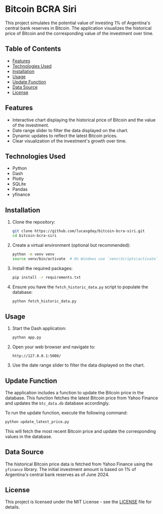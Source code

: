 # Bitcoin BCRA Siri

This project simulates the potential value of investing 1% of Argentina's central bank reserves in Bitcoin. The application visualizes the historical price of Bitcoin and the corresponding value of the investment over time.

## Table of Contents

- [Features](#features)
- [Technologies Used](#technologies-used)
- [Installation](#installation)
- [Usage](#usage)
- [Update Function](#update-function)
- [Data Source](#data-source)
- [License](#license)

## Features

- Interactive chart displaying the historical price of Bitcoin and the value of the investment.
- Date range slider to filter the data displayed on the chart.
- Dynamic updates to reflect the latest Bitcoin prices.
- Clear visualization of the investment's growth over time.

## Technologies Used

- Python
- Dash
- Plotly
- SQLite
- Pandas
- yfinance

## Installation

1. Clone the repository:
   ```bash
   git clone https://github.com/lucasgday/bitcoin-bcra-siri.git
   cd bitcoin-bcra-siri
   ```

2. Create a virtual environment (optional but recommended):
   ```bash
   python -m venv venv
   source venv/bin/activate  # On Windows use `venv\Scripts\activate`
   ```

3. Install the required packages:
   ```bash
   pip install -r requirements.txt
   ```

4. Ensure you have the `fetch_historic_data.py` script to populate the database:
   ```bash
   python fetch_historic_data.py
   ```

## Usage

1. Start the Dash application:
   ```bash
   python app.py
   ```

2. Open your web browser and navigate to:
   ```
   http://127.0.0.1:5000/
   ```

3. Use the date range slider to filter the data displayed on the chart.

## Update Function

The application includes a function to update the Bitcoin price in the database. This function fetches the latest Bitcoin price from Yahoo Finance and updates the `btc_data.db` database accordingly.

To run the update function, execute the following command:
```bash
python update_latest_price.py
```

This will fetch the most recent Bitcoin price and update the corresponding values in the database.

## Data Source

The historical Bitcoin price data is fetched from Yahoo Finance using the `yfinance` library. The initial investment amount is based on 1% of Argentina's central bank reserves as of June 2024.

## License

This project is licensed under the MIT License - see the [LICENSE](LICENSE) file for details.
